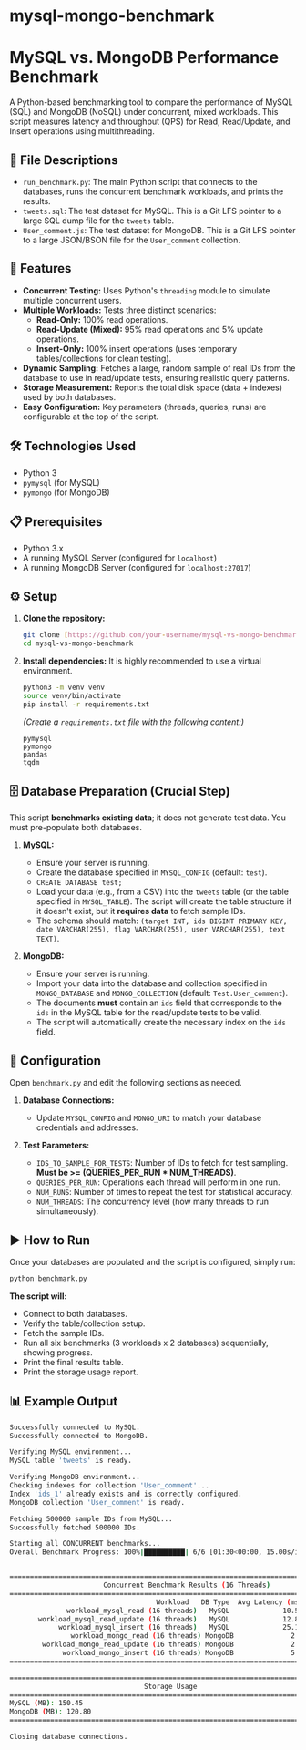# mysql-mongo-benchmark
# MySQL vs. MongoDB Performance Benchmark

A Python-based benchmarking tool to compare the performance of MySQL (SQL) and MongoDB (NoSQL) under concurrent, mixed workloads. This script measures latency and throughput (QPS) for Read, Read/Update, and Insert operations using multithreading.

## 📁 File Descriptions

* `run_benchmark.py`: The main Python script that connects to the databases, runs the concurrent benchmark workloads, and prints the results.
* `tweets.sql`: The test dataset for MySQL. This is a Git LFS pointer to a large SQL dump file for the `tweets` table.
* `User_comment.js`: The test dataset for MongoDB. This is a Git LFS pointer to a large JSON/BSON file for the `User_comment` collection.

## 🚀 Features

* **Concurrent Testing:** Uses Python's `threading` module to simulate multiple concurrent users.
* **Multiple Workloads:** Tests three distinct scenarios:
    * **Read-Only:** 100% read operations.
    * **Read-Update (Mixed):** 95% read operations and 5% update operations.
    * **Insert-Only:** 100% insert operations (uses temporary tables/collections for clean testing).
* **Dynamic Sampling:** Fetches a large, random sample of real IDs from the database to use in read/update tests, ensuring realistic query patterns.
* **Storage Measurement:** Reports the total disk space (data + indexes) used by both databases.
* **Easy Configuration:** Key parameters (threads, queries, runs) are configurable at the top of the script.

## 🛠️ Technologies Used

* Python 3
* `pymysql` (for MySQL)
* `pymongo` (for MongoDB)

## 📋 Prerequisites

* Python 3.x
* A running MySQL Server (configured for `localhost`)
* A running MongoDB Server (configured for `localhost:27017`)

## ⚙️ Setup

1.  **Clone the repository:**
    ```bash
    git clone [https://github.com/your-username/mysql-vs-mongo-benchmark.git](https://github.com/your-username/mysql-vs-mongo-benchmark.git)
    cd mysql-vs-mongo-benchmark
    ```

2.  **Install dependencies:**
    It is highly recommended to use a virtual environment.
    ```bash
    python3 -m venv venv
    source venv/bin/activate
    pip install -r requirements.txt
    ```

    *(Create a `requirements.txt` file with the following content:)*
    ```
    pymysql
    pymongo
    pandas
    tqdm
    ```

## 🗄️ Database Preparation (Crucial Step)

This script **benchmarks existing data**; it does not generate test data. You must pre-populate both databases.

1.  **MySQL:**
    * Ensure your server is running.
    * Create the database specified in `MYSQL_CONFIG` (default: `test`).
    * `CREATE DATABASE test;`
    * Load your data (e.g., from a CSV) into the `tweets` table (or the table specified in `MYSQL_TABLE`). The script will create the table structure if it doesn't exist, but it **requires data** to fetch sample IDs.
    * The schema should match: `(target INT, ids BIGINT PRIMARY KEY, date VARCHAR(255), flag VARCHAR(255), user VARCHAR(255), text TEXT)`.

2.  **MongoDB:**
    * Ensure your server is running.
    * Import your data into the database and collection specified in `MONGO_DATABASE` and `MONGO_COLLECTION` (default: `Test.User_comment`).
    * The documents **must** contain an `ids` field that corresponds to the `ids` in the MySQL table for the read/update tests to be valid.
    * The script will automatically create the necessary index on the `ids` field.

## 🔧 Configuration

Open `benchmark.py` and edit the following sections as needed.

1.  **Database Connections:**
    * Update `MYSQL_CONFIG` and `MONGO_URI` to match your database credentials and addresses.

2.  **Test Parameters:**
    * `IDS_TO_SAMPLE_FOR_TESTS`: Number of IDs to fetch for test sampling. **Must be >= (QUERIES_PER_RUN * NUM_THREADS)**.
    * `QUERIES_PER_RUN`: Operations each thread will perform in one run.
    * `NUM_RUNS`: Number of times to repeat the test for statistical accuracy.
    * `NUM_THREADS`: The concurrency level (how many threads to run simultaneously).


## ▶️ How to Run

Once your databases are populated and the script is configured, simply run:

```bash
python benchmark.py
```

**The script will:**
* Connect to both databases.
* Verify the table/collection setup.
* Fetch the sample IDs.
* Run all six benchmarks (3 workloads x 2 databases) sequentially, showing progress.
* Print the final results table.
* Print the storage usage report. 


## 📊 Example Output
```bash
Successfully connected to MySQL.
Successfully connected to MongoDB.

Verifying MySQL environment...
MySQL table 'tweets' is ready.

Verifying MongoDB environment...
Checking indexes for collection 'User_comment'...
Index 'ids_1' already exists and is correctly configured.
MongoDB collection 'User_comment' is ready.

Fetching 500000 sample IDs from MySQL...
Successfully fetched 500000 IDs.

Starting all CONCURRENT benchmarks...
Overall Benchmark Progress: 100%|██████████| 6/6 [01:30<00:00, 15.00s/it]


================================================================================
                       Concurrent Benchmark Results (16 Threads)
================================================================================
                                    Workload   DB Type  Avg Latency (ms)  Std Dev (ms)  Throughput (QPS)
              workload_mysql_read (16 threads)   MySQL             10.50          2.10           1523.80
       workload_mysql_read_update (16 threads)   MySQL             12.80          3.40           1250.10
            workload_mysql_insert (16 threads)   MySQL             25.15         10.20            636.18
               workload_mongo_read (16 threads) MongoDB              2.10          0.50           7619.05
        workload_mongo_read_update (16 threads) MongoDB              2.50          0.75           6400.00
             workload_mongo_insert (16 threads) MongoDB              5.30          1.20           3018.87
================================================================================

================================================================================
                                 Storage Usage
================================================================================
MySQL (MB): 150.45
MongoDB (MB): 120.80
================================================================================

Closing database connections.
```

